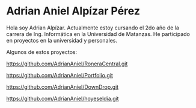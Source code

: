 # Adrian Aniel Alpízar Pérez

Hola soy Adrian Alpízar. Actualmente estoy cursando el 2do año de la carrera de Ing. Informática en la Universidad de Matanzas. He participado en proyectos en la universidad y personales.

Algunos de estos proyectos:

https://github.com/AdrianAniel/RoneraCentral.git

https://github.com/AdrianAniel/Portfolio.git

https://github.com/AdrianAniel/DownDrop.git

https://github.com/AdrianAniel/hoyeseldia.git
